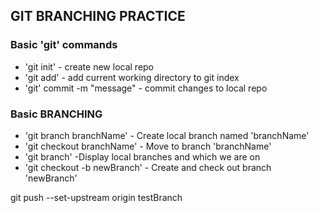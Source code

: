 ## GIT BRANCHING PRACTICE ##

### Basic 'git' commands

* 'git init' - create new local repo
* 'git add' - add current working
directory to git index
* 'git' commit -m "message" - commit
changes to local repo

### Basic BRANCHING
* 'git branch branchName' - Create local
branch named 'branchName'
* 'git checkout branchName' - Move to branch 'branchName'
* 'git branch' -Display local branches and which we are on
* 'git checkout -b newBranch' - Create and check out branch 'newBranch'

git push --set-upstream origin testBranch
